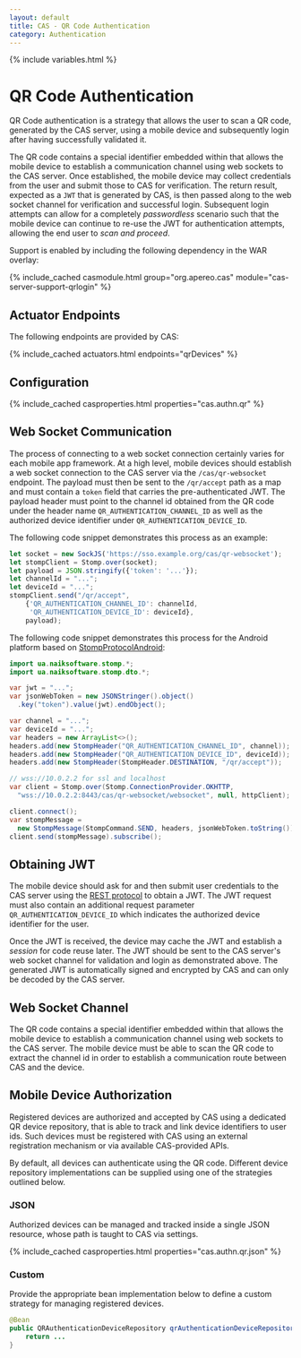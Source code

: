 ```yaml
---
layout: default
title: CAS - QR Code Authentication
category: Authentication
---
```

{% include variables.html %}


# QR Code Authentication

QR Code authentication is a strategy that allows the user to scan a QR code, generated by the
CAS server, using a mobile device and subsequently login after having successfully validated it.

The QR code contains a special identifier embedded within that allows the mobile device to establish a communication
channel using web sockets to the CAS server. Once established, the mobile device may collect credentials from the user
and submit those to CAS for verification. The return result, expected as a `JWT` that is generated by CAS,
is then passed along to the web socket channel for verification and successful login. Subsequent login attempts can allow
for a completely *passwordless* scenario such that the mobile device can continue to re-use the JWT
for authentication attempts, allowing the end user to *scan and proceed*.

Support is enabled by including the following dependency in the WAR overlay:

{% include_cached casmodule.html group="org.apereo.cas" module="cas-server-support-qrlogin" %}


## Actuator Endpoints

The following endpoints are provided by CAS:

{% include_cached actuators.html endpoints="qrDevices"  %}

## Configuration

{% include_cached casproperties.html properties="cas.authn.qr" %}

## Web Socket Communication

The process of connecting to a web socket connection certainly varies for each mobile app framework. At a high level, 
mobile devices should establish a web socket connection to the CAS server via the `/cas/qr-websocket` endpoint.
The payload must then be sent to the `/qr/accept` path as a map and must contain a `token` field that 
carries the pre-authenticated JWT. The payload header must point to the channel id obtained 
from the QR code under the header name `QR_AUTHENTICATION_CHANNEL_ID` as well 
as the authorized device identifier under `QR_AUTHENTICATION_DEVICE_ID`.

The following code snippet demonstrates this process as an example:

```javascript 
let socket = new SockJS('https://sso.example.org/cas/qr-websocket');
let stompClient = Stomp.over(socket);
let payload = JSON.stringify({'token': '...'});   
let channelId = "...";      
let deviceId = "...";
stompClient.send("/qr/accept", 
    {'QR_AUTHENTICATION_CHANNEL_ID': channelId, 
     'QR_AUTHENTICATION_DEVICE_ID': deviceId}, 
    payload);
```   

The following code snippet demonstrates this process for 
the Android platform based on [StompProtocolAndroid](https://github.com/NaikSoftware/StompProtocolAndroid):

```java
import ua.naiksoftware.stomp.*;
import ua.naiksoftware.stomp.dto.*;

var jwt = "...";
var jsonWebToken = new JSONStringer().object()
  .key("token").value(jwt).endObject();

var channel = "...";      
var deviceId = "...";
var headers = new ArrayList<>();
headers.add(new StompHeader("QR_AUTHENTICATION_CHANNEL_ID", channel));
headers.add(new StompHeader("QR_AUTHENTICATION_DEVICE_ID", deviceId));
headers.add(new StompHeader(StompHeader.DESTINATION, "/qr/accept"));

// wss://10.0.2.2 for ssl and localhost
var client = Stomp.over(Stomp.ConnectionProvider.OKHTTP, 
  "wss://10.0.2.2:8443/cas/qr-websocket/websocket", null, httpClient);

client.connect();
var stompMessage = 
  new StompMessage(StompCommand.SEND, headers, jsonWebToken.toString());
client.send(stompMessage).subscribe();
```

## Obtaining JWT 

The mobile device should ask for and then submit user credentials to the CAS 
server using the [REST protocol](../protocol/REST-Protocol-Request-TicketGrantingTicket.html) to 
obtain a JWT. The JWT request must also contain an additional request 
parameter `QR_AUTHENTICATION_DEVICE_ID` which indicates the authorized device identifier for the user.

Once the JWT is received, the device may cache the JWT and establish a *session* for code reuse later. 
The JWT should be sent to the CAS server's web socket channel 
for validation and login as demonstrated above. The generated
JWT is automatically signed and encrypted by CAS and can only be decoded by the CAS server.

## Web Socket Channel

The QR code contains a special identifier embedded within that allows the mobile device to establish 
a communication channel using web sockets to the CAS server. The mobile device must be able 
to scan the QR code  to extract the channel id in order to establish a 
communication route between CAS and the device.

## Mobile Device Authorization

Registered devices are authorized and accepted by CAS using a dedicated QR device repository, that is able to 
track and link device identifiers to user ids. Such devices must be registered with CAS using an 
external registration mechanism or via available CAS-provided APIs.

By default, all devices can authenticate using the QR code. Different device repository
implementations can be supplied using one of the strategies outlined below.

### JSON

Authorized devices can be managed and tracked inside a 
single JSON resource, whose path is taught to CAS via settings. 

{% include_cached casproperties.html properties="cas.authn.qr.json" %}

### Custom

Provide the appropriate bean implementation below to define a custom strategy for managing registered devices.

```java 
@Bean
public QRAuthenticationDeviceRepository qrAuthenticationDeviceRepository() {
    return ...
}
```
